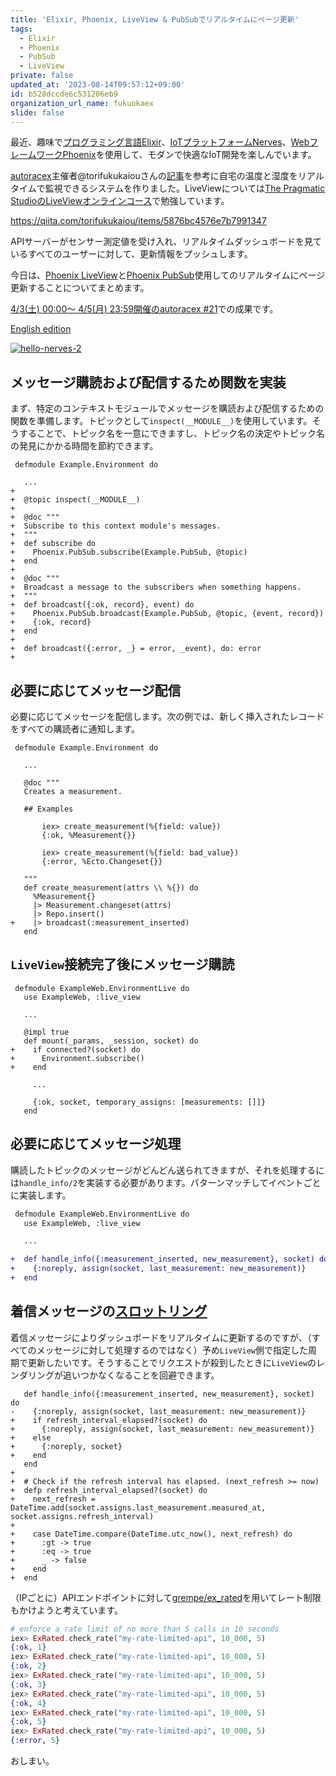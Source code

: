```yaml
---
title: 'Elixir, Phoenix, LiveView & PubSubでリアルタイムにページ更新'
tags:
  - Elixir
  - Phoenix
  - PubSub
  - LiveView
private: false
updated_at: '2023-08-14T09:57:12+09:00'
id: b528dccde6c531206eb9
organization_url_name: fukuokaex
slide: false
---
```

最近、趣味で[プログラミング言語Elixir](https://elixir-lang.org/)、[IoTプラットフォームNerves](https://www.nerves-project.org/)、[WebフレームワークPhoenix](https://phoenixframework.org/)を使用して、モダンで快適なIoT開発を楽しんでいます。

[autoracex](https://autoracex.connpass.com/)主催者@torifukukaiouさんの[記事](https://qiita.com/torifukukaiou/items/5876bc4576e7b7991347)を参考に自宅の温度と湿度をリアルタイムで監視できるシステムを作りました。LiveViewについては[The Pragmatic StudioのLiveViewオンラインコース](https://online.pragmaticstudio.com/courses/liveview-pro/modules/16)で勉強しています。

https://qiita.com/torifukukaiou/items/5876bc4576e7b7991347

APIサーバーがセンサー測定値を受け入れ、リアルタイムダッシュボードを見ているすべてのユーザーに対して、更新情報をプッシュします。

今日は、[Phoenix LiveView](https://hexdocs.pm/phoenix_live_view/Phoenix.LiveView.html)と[Phoenix PubSub](https://hexdocs.pm/phoenix_pubsub/Phoenix.PubSub.html)使用してのリアルタイムにページ更新することについてまとめます。

[4/3(土) 00:00〜 4/5(月) 23:59開催のautoracex #21](https://autoracex.connpass.com/event/209286/)での成果です。

[English edition](https://dev.to/mnishiguchi/real-time-monitoring-using-phoenix-liveview-and-pubsub-37g8)

[![hello-nerves-2](https://user-images.githubusercontent.com/7563926/113411295-6508b380-9383-11eb-81ef-942e0999d0cd.gif)](https://dev.to/Example/iot-development-using-rapberry-pi-and-elixir-iij)

## メッセージ購読および配信するため関数を実装

まず、特定のコンテキストモジュールでメッセージを購読および配信するための関数を準備します。トピックとして`inspect(__MODULE__)`を使用しています。そうすることで、トピック名を一意にできますし、トピック名の決定やトピック名の発見にかかる時間を節約できます。

```diff_elixir
 defmodule Example.Environment do

   ...
+
+  @topic inspect(__MODULE__)
+
+  @doc """
+  Subscribe to this context module's messages.
+  """
+  def subscribe do
+    Phoenix.PubSub.subscribe(Example.PubSub, @topic)
+  end
+
+  @doc """
+  Broadcast a message to the subscribers when something happens.
+  """
+  def broadcast({:ok, record}, event) do
+    Phoenix.PubSub.broadcast(Example.PubSub, @topic, {event, record})
+    {:ok, record}
+  end
+
+  def broadcast({:error, _} = error, _event), do: error
+
```

## 必要に応じてメッセージ配信

必要に応じてメッセージを配信します。次の例では、新しく挿入されたレコードをすべての購読者に通知します。

```diff_elixir
 defmodule Example.Environment do

   ...

   @doc """
   Creates a measurement.

   ## Examples

       iex> create_measurement(%{field: value})
       {:ok, %Measurement{}}

       iex> create_measurement(%{field: bad_value})
       {:error, %Ecto.Changeset{}}

   """
   def create_measurement(attrs \\ %{}) do
     %Measurement{}
     |> Measurement.changeset(attrs)
     |> Repo.insert()
+    |> broadcast(:measurement_inserted)
   end
```

## `LiveView`接続完了後にメッセージ購読

```diff_elixir
 defmodule ExampleWeb.EnvironmentLive do
   use ExampleWeb, :live_view

   ...

   @impl true
   def mount(_params, _session, socket) do
+    if connected?(socket) do
+      Environment.subscribe()
+    end

     ...

     {:ok, socket, temporary_assigns: [measurements: []]}
   end
```

## 必要に応じてメッセージ処理

購読したトピックのメッセージがどんどん送られてきますが、それを処理するには`handle_info/2`を実装する必要があります。パターンマッチしてイベントごとに実装します。

```diff
 defmodule ExampleWeb.EnvironmentLive do
   use ExampleWeb, :live_view

   ...

+  def handle_info({:measurement_inserted, new_measurement}, socket) do
+    {:noreply, assign(socket, last_measurement: new_measurement)}
+  end
```

## 着信メッセージの[スロットリング](https://docs.developer.amazonservices.com/ja_JP/dev_guide/DG_Throttling.html)

着信メッセージによりダッシュボードをリアルタイムに更新するのですが、（すべてのメッセージに対して処理するのではなく）予め`LiveView`側で指定した周期で更新したいです。そうすることでリクエストが殺到したときに`LiveView`のレンダリングが追いつかなくなることを回避できます。

```diff_elixir
   def handle_info({:measurement_inserted, new_measurement}, socket) do
-    {:noreply, assign(socket, last_measurement: new_measurement)}
+    if refresh_interval_elapsed?(socket) do
+      {:noreply, assign(socket, last_measurement: new_measurement)}
+    else
+      {:noreply, socket}
+    end
   end
+
+  # Check if the refresh interval has elapsed. (next_refresh >= now)
+  defp refresh_interval_elapsed?(socket) do
+    next_refresh = DateTime.add(socket.assigns.last_measurement.measured_at, socket.assigns.refresh_interval)
+
+    case DateTime.compare(DateTime.utc_now(), next_refresh) do
+      :gt -> true
+      :eq -> true
+      _ -> false
+    end
+  end
```

（IPごとに）APIエンドポイントに対して[grempe/ex_rated](https://github.com/grempe/ex_rated)を用いてレート制限もかけようと考えています。

```elixir
# enforce a rate limit of no more than 5 calls in 10 seconds
iex> ExRated.check_rate("my-rate-limited-api", 10_000, 5)
{:ok, 1}
iex> ExRated.check_rate("my-rate-limited-api", 10_000, 5)
{:ok, 2}
iex> ExRated.check_rate("my-rate-limited-api", 10_000, 5)
{:ok, 3}
iex> ExRated.check_rate("my-rate-limited-api", 10_000, 5)
{:ok, 4}
iex> ExRated.check_rate("my-rate-limited-api", 10_000, 5)
{:ok, 5}
iex> ExRated.check_rate("my-rate-limited-api", 10_000, 5)
{:error, 5}
```

おしまい。
